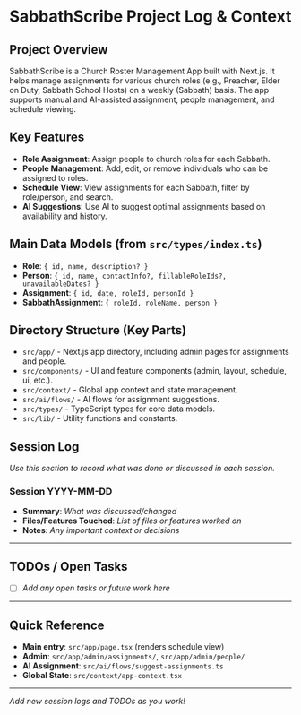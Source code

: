 # SabbathScribe Project Log & Context

## Project Overview
SabbathScribe is a Church Roster Management App built with Next.js. It helps manage assignments for various church roles (e.g., Preacher, Elder on Duty, Sabbath School Hosts) on a weekly (Sabbath) basis. The app supports manual and AI-assisted assignment, people management, and schedule viewing.

## Key Features
- **Role Assignment**: Assign people to church roles for each Sabbath.
- **People Management**: Add, edit, or remove individuals who can be assigned to roles.
- **Schedule View**: View assignments for each Sabbath, filter by role/person, and search.
- **AI Suggestions**: Use AI to suggest optimal assignments based on availability and history.

## Main Data Models (from `src/types/index.ts`)
- **Role**: `{ id, name, description? }`
- **Person**: `{ id, name, contactInfo?, fillableRoleIds?, unavailableDates? }`
- **Assignment**: `{ id, date, roleId, personId }`
- **SabbathAssignment**: `{ roleId, roleName, person }`

## Directory Structure (Key Parts)
- `src/app/` - Next.js app directory, including admin pages for assignments and people.
- `src/components/` - UI and feature components (admin, layout, schedule, ui, etc.).
- `src/context/` - Global app context and state management.
- `src/ai/flows/` - AI flows for assignment suggestions.
- `src/types/` - TypeScript types for core data models.
- `src/lib/` - Utility functions and constants.

## Session Log
_Use this section to record what was done or discussed in each session._

### Session YYYY-MM-DD
- **Summary**: _What was discussed/changed_
- **Files/Features Touched**: _List of files or features worked on_
- **Notes**: _Any important context or decisions_

---

## TODOs / Open Tasks
- [ ] _Add any open tasks or future work here_

---

## Quick Reference
- **Main entry**: `src/app/page.tsx` (renders schedule view)
- **Admin**: `src/app/admin/assignments/`, `src/app/admin/people/`
- **AI Assignment**: `src/ai/flows/suggest-assignments.ts`
- **Global State**: `src/context/app-context.tsx`

---

_Add new session logs and TODOs as you work!_ 